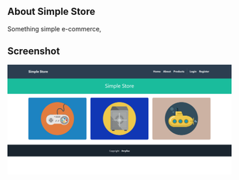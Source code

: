 ## About Simple Store
Something simple e-commerce,

## Screenshot
<p align="center">
<img src="https://github.com/olek1305/SimpleStore/blob/master/public/img/Menu.png" alt="home">
</p>
